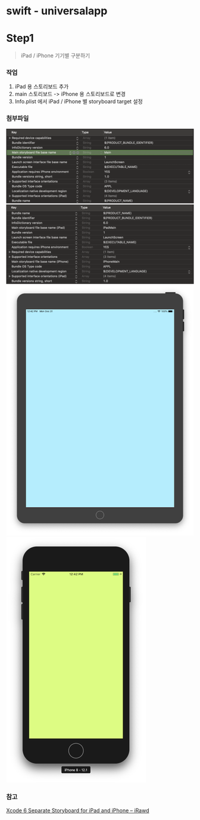 # swift - universalapp

# Step1
> iPad / iPhone 기기별 구분하기

### 작업
1. iPad 용 스토리보드 추가
2. main 스토리보드 -> iPhone 용 스토리보드로 변경
3. Info.plist 에서 iPad / iPhone 별 storyboard target 설정

### 첨부파일
![Step1_BeforeInfo](CaptureImage/Step1_BeforeInfo.png)
![Step1_AfterInfo](CaptureImage/Step1_AfterInfo.png)
![Step1_iPad](CaptureImage/Step1_iPad.png)
![Step1_iPhone](CaptureImage/Step1_iPhone.png)

### 참고
[Xcode 6 Separate Storyboard for iPad and iPhone – iRawd](https://irawd.wordpress.com/2014/10/21/xcode-6-separate-storyboard-for-ipad-and-iphone/)
